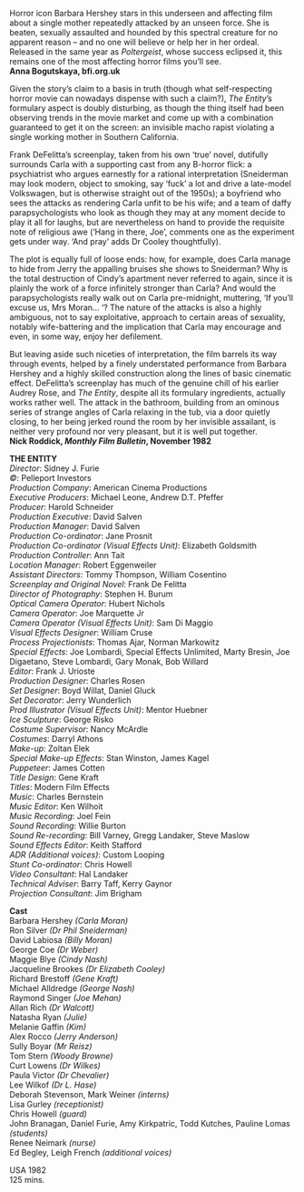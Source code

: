 
Horror icon Barbara Hershey stars in this underseen and affecting film about a single mother repeatedly attacked by an unseen force. She is beaten, sexually assaulted and hounded by this spectral creature for no apparent reason – and no one will believe or help her in her ordeal. Released in the same year as _Poltergeist_, whose success eclipsed it, this remains one of the most affecting horror films you’ll see.  
**Anna Bogutskaya, bfi.org.uk**  

Given the story’s claim to a basis in truth (though what self-respecting horror movie can nowadays dispense with such a claim?), _The_ _Entity_’s formulary aspect is doubly disturbing, as though the thing itself had been observing trends in the movie market and come up with a combination guaranteed to get it on the screen: an invisible macho rapist violating a single working mother in Southern California.

Frank DeFelitta’s screenplay, taken from his own ‘true’ novel, dutifully surrounds Carla with a supporting cast from any B-horror flick: a psychiatrist who argues earnestly for a rational interpretation (Sneiderman may look modern, object to smoking, say ‘fuck’ a lot and drive a late-model Volkswagen, but is otherwise straight out of the 1950s); a boyfriend who sees the attacks as rendering Carla unfit to be his wife; and a team of daffy parapsychologists who look as though they may at any moment decide to play it all for laughs, but are nevertheless on hand to provide the requisite note of religious awe (‘Hang in there, Joe’, comments one as the experiment gets under way. ‘And pray’ adds Dr Cooley thoughtfully).

The plot is equally full of loose ends: how, for example, does Carla manage to hide from Jerry the appalling bruises she shows to Sneiderman? Why is the total destruction of Cindy’s apartment never referred to again, since it is plainly the work of a force infinitely stronger than Carla? And would the parapsychologists really walk out on Carla pre-midnight, muttering, ‘If you’ll excuse us, Mrs Moran... ‘? The nature of the attacks is also a highly ambiguous, not to say exploitative, approach to certain areas of sexuality, notably wife-battering and the implication that Carla may encourage and even, in some way, enjoy her defilement.

But leaving aside such niceties of interpretation, the film barrels its way through events, helped by a finely understated performance from Barbara Hershey and a highly skilled construction along the lines of basic cinematic effect. DeFelitta’s screenplay has much of the genuine chill of his earlier Audrey Rose, and _The_ _Entity_, despite all its formulary ingredients, actually works rather well. The attack in the bathroom, building from an ominous series of strange angles of Carla relaxing in the tub, via a door quietly closing, to her being jerked round the room by her invisible assailant, is neither very profound nor very pleasant, but it is well put together.  
**Nick Roddick, _Monthly Film Bulletin_, November 1982**  

**THE ENTITY**  
_Director_: Sidney J. Furie  
_©_: Pelleport Investors  
_Production Company_: American Cinema Productions  
_Executive Producers_: Michael Leone, Andrew D.T. Pfeffer  
_Producer_: Harold Schneider  
_Production Executive_: David Salven  
_Production Manager_: David Salven  
_Production Co-ordinator_: Jane Prosnit  
_Production Co-ordinator (Visual Effects Unit)_: Elizabeth Goldsmith  
_Production Controller_: Ann Tait  
_Location Manager_: Robert Eggenweiler  
_Assistant Directors_: Tommy Thompson, William Cosentino  
_Screenplay and Original Novel_: Frank De Felitta  
_Director of Photography_: Stephen H. Burum  
_Optical Camera Operator_: Hubert Nichols  
_Camera Operator_: Joe Marquette Jr  
_Camera Operator (Visual Effects Unit)_: Sam Di Maggio  
_Visual Effects Designer_: William Cruse  
_Process Projectionists_: Thomas Ajar, Norman Markowitz  
_Special Effects_: Joe Lombardi, Special Effects Unlimited, Marty Bresin, Joe Digaetano, Steve Lombardi, Gary Monak, Bob Willard  
_Editor_: Frank J. Urioste  
_Production Designer_: Charles Rosen  
_Set Designer_: Boyd Willat, Daniel Gluck  
_Set Decorator_: Jerry Wunderlich  
_Prod Illustrator (Visual Effects Unit)_: Mentor Huebner  
_Ice Sculpture_: George Risko  
_Costume Supervisor_: Nancy McArdle  
_Costumes_: Darryl Athons  
_Make-up_: Zoltan Elek  
_Special Make-up Effects_: Stan Winston, James Kagel  
_Puppeteer_: James Cotten  
_Title Design_: Gene Kraft  
_Titles_: Modern Film Effects  
_Music_: Charles Bernstein  
_Music Editor_: Ken Wilhoit  
_Music Recording_: Joel Fein  
_Sound Recording_: Willie Burton  
_Sound Re-recording_: Bill Varney, Gregg Landaker, Steve Maslow  
_Sound Effects Editor_: Keith Stafford  
_ADR (Additional voices)_: Custom Looping  
_Stunt Co-ordinator_: Chris Howell  
_Video Consultant_: Hal Landaker  
_Technical Adviser_: Barry Taff, Kerry Gaynor  
_Projection Consultant_: Jim Brigham  

**Cast**  
Barbara Hershey _(Carla Moran)_  
Ron Silver _(Dr Phil Sneiderman)_  
David Labiosa _(Billy Moran)_  
George Coe _(Dr Weber)_  
Maggie Blye _(Cindy Nash)_  
Jacqueline Brookes _(Dr Elizabeth Cooley)_  
Richard Brestoff _(Gene Kraft)_  
Michael Alldredge _(George Nash)_  
Raymond Singer _(Joe Mehan)_  
Allan Rich _(Dr Walcott)_  
Natasha Ryan _(Julie)_  
Melanie Gaffin _(Kim)_  
Alex Rocco _(Jerry Anderson)_  
Sully Boyar _(Mr Reisz)_  
Tom Stern _(Woody Browne)_  
Curt Lowens _(Dr Wilkes)_  
Paula Victor _(Dr Chevalier)_  
Lee Wilkof _(Dr L. Hase)_  
Deborah Stevenson, Mark Weiner _(interns)_  
Lisa Gurley _(receptionist)_  
Chris Howell _(guard)_  
John Branagan, Daniel Furie, Amy Kirkpatric, Todd Kutches, Pauline Lomas _(students)_  
Renee Neimark _(nurse)_  
Ed Begley, Leigh French _(additional voices)_  

USA 1982  
125 mins.
<!--stackedit_data:
eyJoaXN0b3J5IjpbMTMyOTQyMDM0NSw4NzA3NjEyMTFdfQ==
-->
